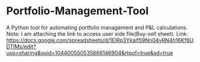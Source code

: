 # Portfolio-Management-Tool
A Python tool for automating portfolio management and P&amp;L calculations.
Note: I am attaching the link to access user side file(Buy-sell sheet).
Link: https://docs.google.com/spreadsheets/d/1ElRp3Ykaif59Nn04vRN4h16Kf6UDTlMs/edit?usp=sharing&ouid=104400550535866146904&rtpof=true&sd=true
